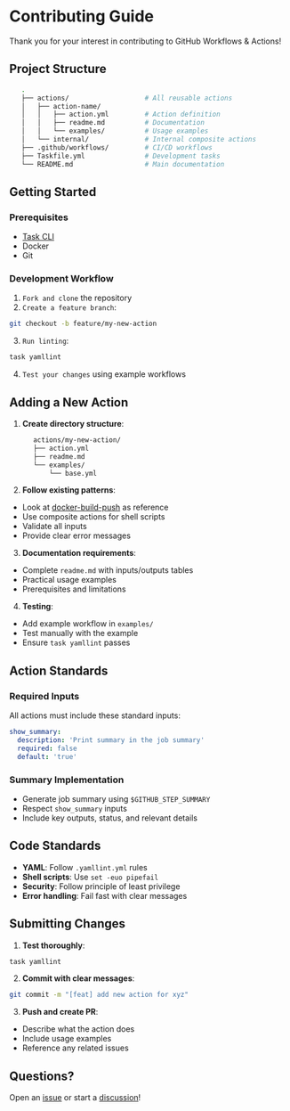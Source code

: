 # Contributing Guide

Thank you for your interest in contributing to GitHub Workflows & Actions! 

## Project Structure
```bash
   .
   ├── actions/                   # All reusable actions
   │   ├── action-name/
   │   │   ├── action.yml         # Action definition
   │   │   ├── readme.md          # Documentation
   │   │   └── examples/          # Usage examples
   │   └── internal/              # Internal composite actions
   ├── .github/workflows/         # CI/CD workflows
   ├── Taskfile.yml               # Development tasks
   └── README.md                  # Main documentation
```

## Getting Started
### Prerequisites
- [Task CLI](https://taskfile.dev/installation/)
- Docker
- Git

### Development Workflow
1. `Fork and clone` the repository
2. `Create a feature branch`:
```bash
git checkout -b feature/my-new-action
```
3. `Run linting`:
```bash
task yamllint
```
4. `Test your changes` using example workflows

## Adding a New Action
1. **Create directory structure**:
```bash
      actions/my-new-action/
      ├── action.yml
      ├── readme.md
      └── examples/
          └── base.yml
```
2. **Follow existing patterns**:
  - Look at [docker-build-push](./actions/docker-build-push/) as reference
  - Use composite actions for shell scripts
  - Validate all inputs
  - Provide clear error messages

3. **Documentation requirements**:
  - Complete `readme.md` with inputs/outputs tables
  - Practical usage examples
  - Prerequisites and limitations

4. **Testing**:
  - Add example workflow in `examples/`
  - Test manually with the example
  - Ensure `task yamllint` passes

## Action Standards
### Required Inputs
All actions must include these standard inputs:
```yaml
show_summary:
  description: 'Print summary in the job summary'
  required: false
  default: 'true'
```

### Summary Implementation
- Generate job summary using `$GITHUB_STEP_SUMMARY`
- Respect `show_summary` inputs
- Include key outputs, status, and relevant details

## Code Standards
- **YAML**: Follow `.yamllint.yml` rules
- **Shell scripts**: Use `set -euo pipefail`
- **Security**: Follow principle of least privilege
- **Error handling**: Fail fast with clear messages

## Submitting Changes
1. **Test thoroughly**:
```bash
task yamllint
```
2. **Commit with clear messages**:
```bash
git commit -m "[feat] add new action for xyz"
```
3. **Push and create PR**:
- Describe what the action does
- Include usage examples
- Reference any related issues

## Questions?
Open an [issue](https://github.com/Mad-Pixels/github-workflows/issues) 
or start a [discussion](https://github.com/Mad-Pixels/github-workflows/discussions)!


